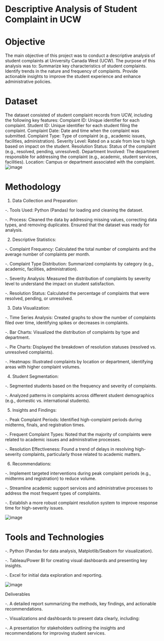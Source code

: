 # Descriptive Analysis of Student Complaint in UCW 
# Objective
The main objective of this project was to conduct a descriptive analysis of student complaints at University Canada West (UCW). The purpose of this analysis was to:
Summarize key characteristics of student complaints.
Identify trends in the nature and frequency of complaints.
Provide actionable insights to improve the student experience and enhance administrative policies.
# Dataset
The dataset consisted of student complaint records from UCW, including the following key features:
Complaint ID: Unique identifier for each complaint.
Student ID: Unique identifier for each student filing the complaint.
Complaint Date: Date and time when the complaint was submitted.
Complaint Type: Type of complaint (e.g., academic issues, facilities, administration).
Severity Level: Rated on a scale from low to high based on impact on the student.
Resolution Status: Status of the complaint (e.g., resolved, pending, unresolved).
Department Involved: The department responsible for addressing the complaint (e.g., academic, student services, facilities).
Location: Campus or department associated with the complaint.
![image](https://github.com/user-attachments/assets/7c239fce-be77-42ee-a210-e1b7b3d8ed3e)
# Methodology
1. Data Collection and Preparation:

-. Tools Used: Python (Pandas) for loading and cleaning the dataset.

-. Process: Cleaned the data by addressing missing values, correcting data types, and removing duplicates. Ensured that the dataset was ready for analysis.


2. Descriptive Statistics:

-. Complaint Frequency: Calculated the total number of complaints and the average number of complaints per month.

-. Complaint Type Distribution: Summarized complaints by category (e.g., academic, facilities, administration).

-. Severity Analysis: Measured the distribution of complaints by severity level to understand the impact on student satisfaction.

-. Resolution Status: Calculated the percentage of complaints that were resolved, pending, or unresolved.


3. Data Visualization:

-. Time Series Analysis: Created graphs to show the number of complaints filed over time, identifying spikes or decreases in complaints.

-. Bar Charts: Visualized the distribution of complaints by type and department.

-. Pie Charts: Displayed the breakdown of resolution statuses (resolved vs. unresolved complaints).

-. Heatmaps: Illustrated complaints by location or department, identifying areas with higher complaint volumes.


4. Student Segmentation:

-. Segmented students based on the frequency and severity of complaints.

-. Analyzed patterns in complaints across different student demographics (e.g., domestic vs. international students).


5. Insights and Findings:

-. Peak Complaint Periods: Identified high-complaint periods during midterms, finals, and registration times.

-. Frequent Complaint Types: Noted that the majority of complaints were related to academic issues and administrative processes.

-. Resolution Effectiveness: Found a trend of delays in resolving high-severity complaints, particularly those related to academic matters.


6. Recommendations:

-. Implement targeted interventions during peak complaint periods (e.g., midterms and registration) to reduce volume.

-. Streamline academic support services and administrative processes to address the most frequent types of complaints.

-. Establish a more robust complaint resolution system to improve response time for high-severity issues.

![image](https://github.com/user-attachments/assets/10995dba-7f3e-4924-8aa2-9a2986e1780a)

# Tools and Technologies

-. Python (Pandas for data analysis, Matplotlib/Seaborn for visualization).

-. Tableau/Power BI for creating visual dashboards and presenting key insights.

-. Excel for initial data exploration and reporting.

![image](https://github.com/user-attachments/assets/f2e6ae56-c088-4382-96e8-6a2e59745edb)

Deliverables

-. A detailed report summarizing the methods, key findings, and actionable recommendations.

-. Visualizations and dashboards to present data clearly, including:

-. A presentation for stakeholders outlining the insights and recommendations for improving student services.


